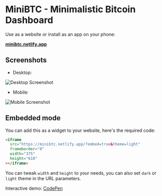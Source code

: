 # MiniBTC - Minimalistic Bitcoin Dashboard

Use as a website or install as an app on your phone:

[**minibtc.netlify.app**](https://minibtc.netlify.app/)

## Screenshots

- Desktop:

![Desktop Screenshot](https://raw.githubusercontent.com/caderek/minibtc/main/public/screenshots/desktop.png)

- Mobile:

![Mobile Screenshot](https://raw.githubusercontent.com/caderek/minibtc/main/public/screenshots/mobile.png)

## Embedded mode

You can add this as a widget to your website, here's the required code:

```html
<iframe
  src="https://minibtc.netlify.app/?embed=true&theme=light"
  frameborder="0"
  width="375"
  height="610"
></iframe>
```

You can tweak `width` and `height` to your needs, you can also set `dark` or `light` theme in the URL parameters.

Interactive demo: [CodePen](https://codepen.io/caderek/pen/vYQQVax?editors=1000)
